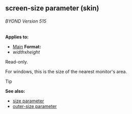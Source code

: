 ## screen-size parameter (skin) 
###### BYOND Version 515

<!-- -->
**Applies to:**
+   [Main](/ref/%7Bskin%7D/control/main.md) <!-- -->
**Format:**
+   *width*x*height*


Read-only. 

For windows, this is the size of the
nearest monitor\'s area.

> [!TIP] 
> **See also:**
> +   [size parameter](/ref/%7Bskin%7D/param/size.md) 
> +   [outer-size parameter](/ref/%7Bskin%7D/param/outer-size.md) 